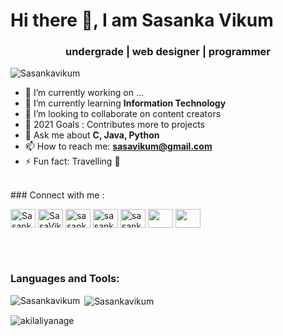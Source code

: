 # Hi there 👋, I am Sasanka Vikum
<h3 align="center">undergrade | web designer | programmer </h3>

<p align="left"> <img src="https://komarev.com/ghpvc/?username=Sasankavikum&label=Profile%20views&color=0e75b6&style=flat" alt="Sasankavikum" /> </p>

- 🔭 I’m currently working on ...
- 🌱 I’m currently learning **Information Technology**
- 👯 I’m looking to collaborate on content creators
- 🤔 2021 Goals : Contributes more to projects
- 💬 Ask me about **C, Java, Python**
- 📫 How to reach me: **sasavikum@gmail.com**
- ⚡ Fun fact: Travelling 🧗 
<br>
### Connect with me :

<p align="left">
<a href="https://dev.to/sasankavikum" target="blank"><img align="center" src="https://cdn.jsdelivr.net/npm/simple-icons@3.0.1/icons/dev-dot-to.svg" alt="SasankaVikum" height="30" width="40" /></a>
<a href="https://twitter.com/SasaVikum" target="blank"><img align="center" src="https://raw.githubusercontent.com/rahuldkjain/github-profile-readme-generator/master/src/images/icons/Social/twitter.svg" alt="SasaVikum" height="30" width="40" /></a>
<a href="https://www.linkedin.com/in/sasanka-vitharana-607768181/" target="blank"><img align="center" src="https://raw.githubusercontent.com/rahuldkjain/github-profile-readme-generator/master/src/images/icons/Social/linked-in-alt.svg" alt="sasanka-vitharana-607768181/" height="30" width="40" /></a>
<a href="https://stackoverflow.com/users/16705237/sasanka-vitharana" target="blank"><img align="center" src="https://raw.githubusercontent.com/rahuldkjain/github-profile-readme-generator/master/src/images/icons/Social/stack-overflow.svg" alt="sasanka-vitharana" height="30" width="40" /></a>
<a href="https://www.facebook.com/sasanka.vitharana/" target="blank"><img align="center" src="https://raw.githubusercontent.com/rahuldkjain/github-profile-readme-generator/master/src/images/icons/Social/facebook.svg" alt="sasanka.vitharana/" height="30" width="40" /></a>
<a href="https://www.instagram.com/saasaboy_/" target="blank"><img align="center" src="https://raw.githubusercontent.com/rahuldkjain/github-profile-readme-generator/master/src/images/icons/Social/instagram.svg" height="30" width="40" /></a>
<a href="https://medium.com/@sasavikum" target="blank"><img align="center" src="https://raw.githubusercontent.com/rahuldkjain/github-profile-readme-generator/master/src/images/icons/Social/medium.svg" height="30" width="40" /></a>
</p>
<br><br>
<h3 align="left">Languages and Tools:</h3>

<p><img align="left" src="https://github-readme-stats.vercel.app/api/top-langs?username=Sasankavikum&show_icons=true&locale=en&layout=compact" alt="Sasankavikum" /></p>

<p>&nbsp;<img align="center" src="https://github-readme-stats.vercel.app/api?username=Sasankavikum&show_icons=true&locale=en" alt="Sasankavikum" /></p>

<p><img align="center" src="https://github-readme-streak-stats.herokuapp.com/?user=akilaliyanage&" alt="akilaliyanage" /></p>


